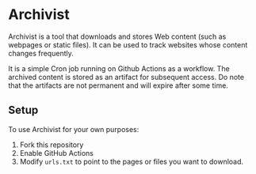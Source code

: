 # Archivist

Archivist is a tool that downloads and stores Web content (such as webpages or static files). It can be used to track websites whose content changes frequently.

It is a simple Cron job running on Github Actions as a workflow. The archived content is stored as an artifact for subsequent access. Do note that the artifacts are not permanent and will expire after some time.

## Setup

To use Archivist for your own purposes:
1. Fork this repository
2. Enable GitHub Actions
3. Modify `urls.txt` to point to the pages or files you want to download.